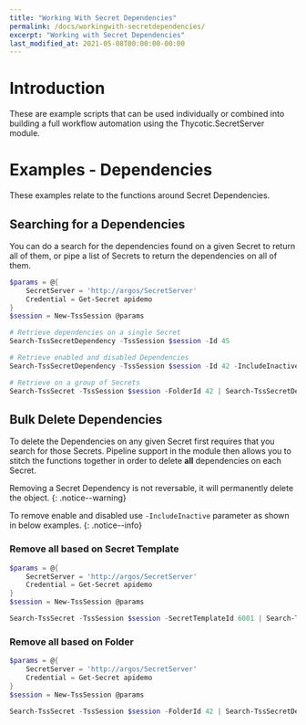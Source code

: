 ```yaml
---
title: "Working With Secret Dependencies"
permalink: /docs/workingwith-secretdependencies/
excerpt: "Working with Secret Dependencies"
last_modified_at: 2021-05-08T00:00:00-00:00
---
```


# Introduction

These are example scripts that can be used individually or combined into building a full workflow automation using the Thycotic.SecretServer module.

# Examples - Dependencies

These examples relate to the functions around Secret Dependencies.

## Searching for a Dependencies

You can do a search for the dependencies found on a given Secret to return all of them, or pipe a list of Secrets to return the dependencies on all of them.

```powershell
$params = @{
    SecretServer = 'http://argos/SecretServer'
    Credential = Get-Secret apidemo
}
$session = New-TssSession @params

# Retrieve dependencies on a single Secret
Search-TssSecretDependency -TssSession $session -Id 45

# Retrieve enabled and disabled Dependencies
Search-TssSecretDependency -TssSession $session -Id 42 -IncludeInactive

# Retrieve on a group of Secrets
Search-TssSecret -TssSession $session -FolderId 42 | Search-TssSecretDependency -TssSession $session
```

## Bulk Delete Dependencies

To delete the Dependencies on any given Secret first requires that you search for those Secrets. Pipeline support in the module then allows you to stitch the functions together in order to delete **all** dependencies on each Secret.

Removing a Secret Dependency is not reversable, it will permanently delete the object.
{: .notice--warning}

To remove enable and disabled use `-IncludeInactive` parameter as shown in below examples.
{: .notice--info}

### Remove all based on Secret Template

```powershell
$params = @{
    SecretServer = 'http://argos/SecretServer'
    Credential = Get-Secret apidemo
}
$session = New-TssSession @params

Search-TssSecret -TssSession $session -SecretTemplateId 6001 | Search-TssSecretDependency -TssSession $session -IncludeInactive -WarningAction SilentlyContinue | Remove-TssSecretDependency -TssSession $session -Confirm:$false
```

### Remove all based on Folder

```powershell
$params = @{
    SecretServer = 'http://argos/SecretServer'
    Credential = Get-Secret apidemo
}
$session = New-TssSession @params

Search-TssSecret -TssSession $session -FolderId 42 | Search-TssSecretDependency -TssSession $session -IncludeInactive -WarningAction SilentlyContinue | Remove-TssSecretDependency -TssSession $session -Confirm:$false
```
